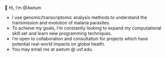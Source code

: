 👋 Hi, I’m @Awtum
- I use genomic/transcriptomic analysis methods to understand the transmission and evolution of malaria parasites. 
- To achieve my goals, I’m constantly looking to expand my computational skill set and learn new programming techniques.
- I’m open to collaboration and consultation for projects which have potential real-world impacts on global health. 
- You may email me at awtum @ usf.edu.

<!---
Awtum/Awtum is a ✨ special ✨ repository because its `README.md` (this file) appears on your GitHub profile.
You can click the Preview link to take a look at your changes.
--->
